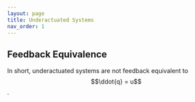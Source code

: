 ```yaml
---
layout: page
title: Underactuated Systems
nav_order: 1
---
```


## Feedback Equivalence
In short, underactuated systems are not feedback equivalent to $$\ddot{q} = u$$.